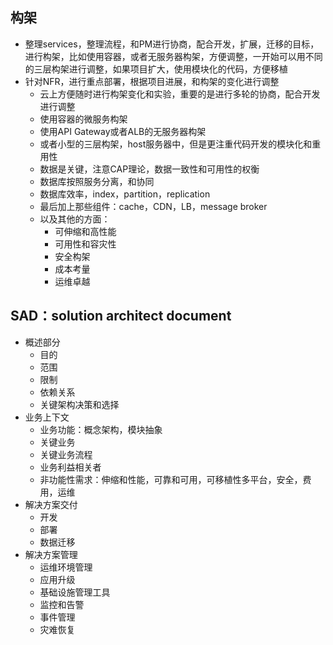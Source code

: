 ## **构架**

- 整理services，整理流程，和PM进行协商，配合开发，扩展，迁移的目标，进行构架，比如使用容器，或者无服务器构架，方便调整，一开始可以用不同的三层构架进行调整，如果项目扩大，使用模块化的代码，方便移植
- 针对NFR，进行重点部署，根据项目进展，和构架的变化进行调整
  - 云上方便随时进行构架变化和实验，重要的是进行多轮的协商，配合开发进行调整
  - 使用容器的微服务构架
  - 使用API Gateway或者ALB的无服务器构架
  - 或者小型的三层构架，host服务器中，但是更注重代码开发的模块化和重用性
  - 数据是关键，注意CAP理论，数据一致性和可用性的权衡
  - 数据库按照服务分离，和协同
  - 数据库效率，index，partition，replication
  - 最后加上那些组件：cache，CDN，LB，message broker
  - 以及其他的方面：
    - 可伸缩和高性能
    - 可用性和容灾性
    - 安全构架
    - 成本考量
    - 运维卓越

## **SAD**：solution architect document
- 概述部分
  - 目的
  - 范围
  - 限制
  - 依赖关系
  - 关键架构决策和选择
- 业务上下文
  - 业务功能：概念架构，模块抽象
  - 关键业务
  - 关键业务流程
  - 业务利益相关者
  - 非功能性需求：伸缩和性能，可靠和可用，可移植性多平台，安全，费用，运维
- 解决方案交付
  - 开发
  - 部署
  - 数据迁移
- 解决方案管理
  - 运维环境管理
  - 应用升级
  - 基础设施管理工具
  - 监控和告警
  - 事件管理
  - 灾难恢复
